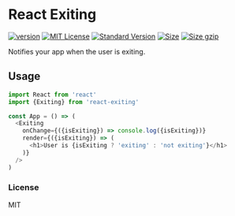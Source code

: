 # React Exiting

[![version][version]](http://npm.im/react-exiting)
[![MIT License][mit license]](http://opensource.org/licenses/MIT)
[![Standard Version][standard version]](https://github.com/conventional-changelog/standard-version)
[![Size][size]](https://unpkg.com/react-exiting)
[![Size gzip][size gzip]](https://unpkg.com/react-exiting)

Notifies your app when the user is exiting.

## Usage

```js
import React from 'react'
import {Exiting} from 'react-exiting'

const App = () => (
  <Exiting
    onChange={({isExiting}) => console.log({isExiting})}
    render={({isExiting}) => (
      <h1>User is {isExiting ? 'exiting' : 'not exiting'}</h1>
    )}
  />
)
```

### License

MIT

[version]: https://img.shields.io/npm/v/react-exiting.svg
[mit license]: https://img.shields.io/npm/l/react-exiting.svg
[standard version]: https://img.shields.io/badge/release-standard%20version-brightgreen.svg
[size]: https://badges.herokuapp.com/size/npm/react-exiting
[size gzip]: https://badges.herokuapp.com/size/npm/react-exiting?gzip=true
